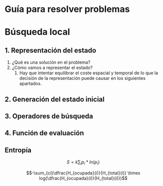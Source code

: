 # Guía para resolver problemas

# Búsqueda local

## 1. Representación del estado

1. ¿Qué es una solución en el problema?
2. ¿Cómo vamos a representar el estado?
    1. Hay que intentar equilibrar el coste espacial y temporal de lo que la decisión de la representación puede causar en los siguientes apartados.

## 2. Generación del estado inicial

## 3. Operadores de búsqueda

## 4. Función de evaluación

## Entropía

$$S = k \sum_i p_i * ln(p_i)$$

$$-\sum_{ci}\dfrac{H_{ocupada}(i)}{H_{total}(i)} \times log(\dfrac{H_{ocupada}(i)}{H_{total}(i)})$$